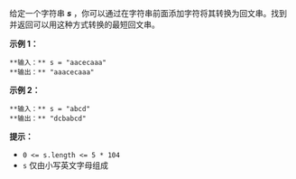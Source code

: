 给定一个字符串 _**s**_ ，你可以通过在字符串前面添加字符将其转换为回文串。找到并返回可以用这种方式转换的最短回文串。

**示例 1：**

    
    
    **输入：** s = "aacecaaa"
    **输出：** "aaacecaaa"
    

**示例 2：**

    
    
    **输入：** s = "abcd"
    **输出：** "dcbabcd"
    

**提示：**

  * `0 <= s.length <= 5 * 104`
  * `s` 仅由小写英文字母组成

